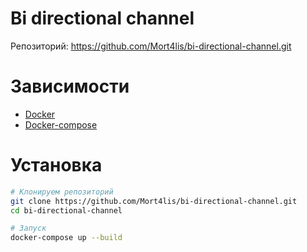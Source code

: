 # Bi directional channel

Репозиторий: https://github.com/Mort4lis/bi-directional-channel.git

# Зависимости

- [Docker](https://docs.docker.com/engine/install/)  
- [Docker-compose](https://docs.docker.com/compose/install/)

# Установка

```bash
# Клонируем репозиторий
git clone https://github.com/Mort4lis/bi-directional-channel.git
cd bi-directional-channel

# Запуск
docker-compose up --build
```